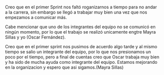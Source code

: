 Creo que en el primer Sprint nos faltó roganizarnos a tiempo para no andar a la carrera,
sin embargo se llegó a trabajar muy bien una vez que nos empezamos a comunicar más.

Cabe mencionar que uno de los integrantes del equipo no se comunicó en ningún momento, por lo que el trabajo se realizó unicamente engtre Mayra Sillas
y yo (Oscar Fernández).

Creo que en el primer sprint nos pusimos de acuerdo algo tarde y al mismo tiempo se salio un integrante del equipo, por lo que nos presionamos un poco por el tiempo, pero a final de cuentas creo que Oscar trabaja muy bien y ha sido de mucha ayuda como integrante del equipo. Estamos mejorando en la organizacion y espero que asi sigamos.(Mayra Sillas)


